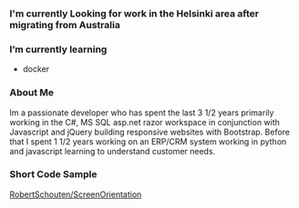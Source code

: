 ### I'm currently Looking for work in the Helsinki area after migrating from Australia

### I’m currently learning 
 - docker
  
### About Me
  Im a passionate developer who has spent the last 3 1/2 years primarily working in the C#, MS SQL asp.net razor workspace in conjunction with Javascript and jQuery building responsive websites with Bootstrap.
  Before that I spent 1 1/2 years working on an ERP/CRM system working in python and javascript learning to understand customer needs.
  
### Short Code Sample
 [RobertSchouten/ScreenOrientation](https://github.com/RobertSchouten/ScreenOrientation)
<!--
**RobertSchouten/RobertSchouten** is a ✨ _special_ ✨ repository because its `README.md` (this file) appears on your GitHub profile.

Here are some ideas to get you started:

- 🔭 I’m currently working on ...
- 🌱 I’m currently learning ...
- 👯 I’m looking to collaborate on ...
- 🤔 I’m looking for help with ...
- 💬 Ask me about ...
- 📫 How to reach me: ...
- 😄 Pronouns: ...
- ⚡ Fun fact: ...
-->
